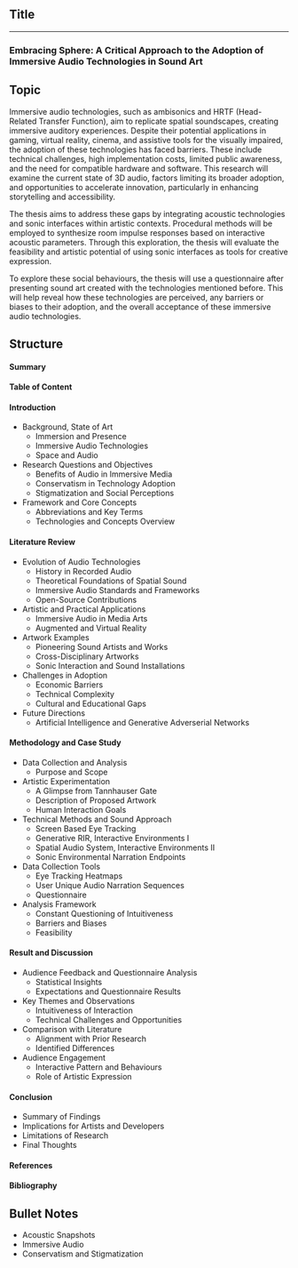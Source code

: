 ## Title
****
### Embracing Sphere: A Critical Approach to the Adoption of Immersive Audio Technologies in Sound Art
## Topic
Immersive audio technologies, such as ambisonics and HRTF (Head-Related Transfer Function), aim to replicate spatial soundscapes, creating immersive auditory experiences. Despite their potential applications in gaming, virtual reality, cinema, and assistive tools for the visually impaired, the adoption of these technologies has faced barriers. These include technical challenges, high implementation costs, limited public awareness, and the need for compatible hardware and software. This research will examine the current state of 3D audio, factors limiting its broader adoption, and opportunities to accelerate innovation, particularly in enhancing storytelling and accessibility.

The thesis aims to address these gaps by integrating acoustic technologies and sonic interfaces within artistic contexts. Procedural methods will be employed to synthesize room impulse responses based on interactive acoustic parameters. Through this exploration, the thesis will evaluate the feasibility and artistic potential of using sonic interfaces as tools for creative expression.

To explore these social behaviours, the thesis will use a questionnaire after presenting sound art created with the technologies mentioned before. This will help reveal how these technologies are perceived, any barriers or biases to their adoption, and the overall acceptance of these immersive audio technologies.
## Structure
#### Summary
#### Table of Content
#### Introduction
- Background, State of Art
    - Immersion and Presence
    - Immersive Audio Technologies
    - Space and Audio
- Research Questions and Objectives
    - Benefits of Audio in Immersive Media
    - Conservatism in Technology Adoption
    - Stigmatization and Social Perceptions
- Framework and Core Concepts
    - Abbreviations and Key Terms
    - Technologies and Concepts Overview
#### Literature Review
- Evolution of Audio Technologies
    - History in Recorded Audio
    - Theoretical Foundations of Spatial Sound
    - Immersive Audio Standards and Frameworks
    - Open-Source Contributions
- Artistic and Practical Applications
    - Immersive Audio in Media Arts
    - Augmented and Virtual Reality
- Artwork Examples
    - Pioneering Sound Artists and Works
    - Cross-Disciplinary Artworks
    - Sonic Interaction and Sound Installations
- Challenges in Adoption
    - Economic Barriers
    - Technical Complexity
    - Cultural and Educational Gaps
- Future Directions
    - Artificial Intelligence and Generative Adverserial Networks
#### Methodology and Case Study
- Data Collection and Analysis
    - Purpose and Scope
- Artistic Experimentation
    - A Glimpse from Tannhauser Gate
    - Description of Proposed Artwork
    - Human Interaction Goals
- Technical Methods and Sound Approach
    - Screen Based Eye Tracking
    - Generative RIR, Interactive Environments I
    - Spatial Audio System, Interactive Environments II
    - Sonic Environmental Narration Endpoints
- Data Collection Tools
    - Eye Tracking Heatmaps
    - User Unique Audio Narration Sequences
    - Questionnaire
- Analysis Framework
    - Constant Questioning of Intuitiveness
    - Barriers and Biases
    - Feasibility
#### Result and Discussion
- Audience Feedback and Questionnaire Analysis
    - Statistical Insights
    - Expectations and Questionnaire Results
- Key Themes and Observations
    - Intuitiveness of Interaction
    - Technical Challenges and Opportunities
- Comparison with Literature
    - Alignment with Prior Research
    - Identified Differences
- Audience Engagement
    - Interactive Pattern and Behaviours
    - Role of Artistic Expression
#### Conclusion
- Summary of Findings
- Implications for Artists and Developers
- Limitations of Research
- Final Thoughts
#### References
#### Bibliography
## Bullet Notes
- Acoustic Snapshots
- Immersive Audio
- Conservatism and Stigmatization